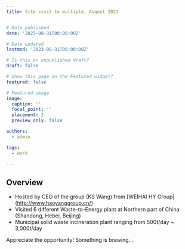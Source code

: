 ```yaml
---
title: Site visit to multiple, August 2023


# Date published
date: '2023-08-31T00:00:00Z'

# Date updated
lastmod: '2023-08-31T00:00:00Z'

# Is this an unpublished draft?
draft: false

# Show this page in the Featured widget?
featured: false

# Featured image
image:
  caption: ''
  focal_point: ''
  placement: 2
  preview_only: false

authors:
  - admin

tags:
  - work

---
```



## Overview

- Hosted by CEO of the group (KS Wang) from [WEIHAI HY Group] (http://www.haoyanggroup.cn/)
- Visited 6 different Waste-to-Energy plant at Northern part of China (Shandong, Hebei, Beijing)
- Municipal solid waste incineration plant ranging from 500t/day ~ 3,000t/day

Appreciate the opportunity! Something is brewing...